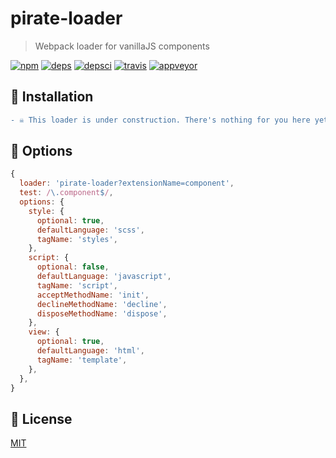 # pirate-loader
> Webpack loader for vanillaJS components

[![npm][npm]][npm-url]
[![deps][deps]][deps-url]
[![depsci][depsci]][depsci-url]
[![travis][travis]][travis-url]
[![appveyor][appveyor]][appveyor-url]


## 🏴 Installation

```diff
- ☠ This loader is under construction. There's nothing for you here yet. ☠ -
```


## 🏴 Options

```javascript
{
  loader: 'pirate-loader?extensionName=component',
  test: /\.component$/,
  options: {
    style: {
      optional: true,
      defaultLanguage: 'scss',
      tagName: 'styles',
    },
    script: {
      optional: false,
      defaultLanguage: 'javascript',
      tagName: 'script',
      acceptMethodName: 'init',
      declineMethodName: 'decline',
      disposeMethodName: 'dispose',
    },
    view: {
      optional: true,
      defaultLanguage: 'html',
      tagName: 'template',
    },
  },
}
```


## 🏴 License

[MIT][license-url]


<!-- links -->

[npm]: https://badge.fury.io/js/pirate-loader.svg
[npm-url]: https://npmjs.com/package/pirate-loader

[xo]: https://img.shields.io/badge/code_style-XO-5ed9c7.svg
[xo-url]: https://github.com/sindresorhus/xo

[npm]: https://img.shields.io/npm/v/pirate-loader.svg
[npm-url]: https://npmjs.com/package/pirate-loader

[travis]: https://travis-ci.org/adriancmiranda/pirate-loader.svg?branch=master
[travis-url]: https://travis-ci.org/adriancmiranda/pirate-loader

[appveyor]: https://ci.appveyor.com/api/projects/status/hucvow1n0t3q3le3/branch/master?svg=true
[appveyor-url]: https://ci.appveyor.com/project/adriancmiranda/pirate-loader/branch/master

[deps]: https://david-dm.org/adriancmiranda/pirate-loader.svg
[deps-url]: https://david-dm.org/adriancmiranda/pirate-loader

[depsci]: https://dependencyci.com/github/adriancmiranda/pirate-loader/badge
[depsci-url]: https://dependencyci.com/github/adriancmiranda/pirate-loader

[stability]: http://badges.github.io/stability-badges/dist/experimental.svg
[stability-url]: https://cdn.meme.am/cache/instances/folder481/500x/9689481.jpg

[license-url]: https://github.com/adriancmiranda/pirate-loader/blob/master/LICENSE
